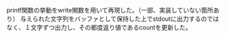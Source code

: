printf関数の挙動をwrite関数を用いて再現した。（一部、実装していない箇所あり）
与えられた文字列をバッファとして保持した上でstdoutに出力するのではなく、１文字ずつ出力し、その都度返り値であるcountを更新した。
